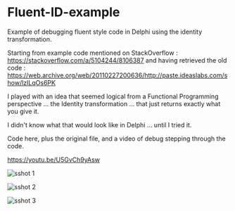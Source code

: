 # Fluent-ID-example
Example of debugging fluent style code in Delphi using the identity transformation.

Starting from example code mentioned on StackOverflow : https://stackoverflow.com/a/5104244/8106387
and having retrieved the old code                     : https://web.archive.org/web/20110227200636/http://paste.ideaslabs.com/show/lzILqOs6PK

I played with an idea that seemed logical from a Functional Programming perspective ... the Identity transformation ... that just returns exactly what you give it.

I didn't know what that would look like in Delphi ... until I tried it.

Code here, plus the original file, and a video of debug stepping through the code.


https://youtu.be/U5GvCh9yAsw

![sshot 1](https://user-images.githubusercontent.com/11953157/137022062-35cf5b42-9f4b-4bc8-81bf-239d340e13a7.png)


![sshot 2](https://user-images.githubusercontent.com/11953157/137022095-c8040954-ffee-4eb3-9866-b46f06b7533c.png)


![sshot 3](https://user-images.githubusercontent.com/11953157/137022413-7736ecd5-7173-416e-b2bb-c91b942c97ec.png)
